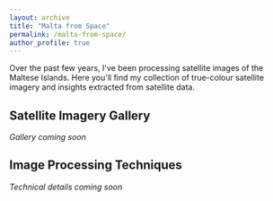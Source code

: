 ```yaml
---
layout: archive
title: "Malta from Space"
permalink: /malta-from-space/
author_profile: true
---
```


Over the past few years, I've been processing satellite images of the Maltese Islands. Here you'll find my collection of true-colour satellite imagery and insights extracted from satellite data.

## Satellite Imagery Gallery

_Gallery coming soon_

## Image Processing Techniques

_Technical details coming soon_


